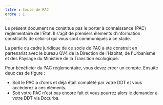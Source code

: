 ```yaml
---
titre : Socle de PAC
ordre : 1
---
```

Le présent document ne constitue pas le porter à connaissance (PAC) réglementaire de l'Etat. Il s'agit de premiers éléments d'information constitutifs de celui-ci qui vous sont communiqués à ce stade. 

La partie du cadre juridique de ce socle de PAC a été construit en partenariat avec le bureau QV4 de la Direction de l'Habitat, de l'Urbanisme et des Paysage du Ministère de la Transition écologique.

Pour bénéficier du PAC réglementaire, vous devez créer un compte. Ensuite deux cas de figure :
- Soit le PAC a d'ores et déjà était complété par votre DDT et vous accèderez à ces éléments. 
- Soit votre PAC n'est pas encore fait et vous pourrez alors le demander à votre DDT via Docurba.

